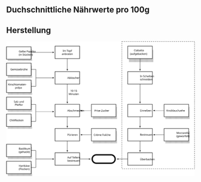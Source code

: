 
<!-- cmdrun "${CMD_DRAW_HEADTABLE:=echo}" ./data.yml -->

## Duchschnittliche Nährwerte pro 100g 

<!-- cmdrun "${CMD_DRAW_NUTRIENTS:=echo}" ./data.yml -->

## Herstellung

![tomatensuppe](chart.svg)

